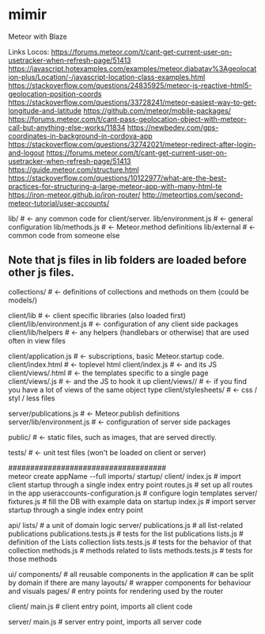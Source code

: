 # mimir
Meteor with Blaze

Links Locos: 
https://forums.meteor.com/t/cant-get-current-user-on-usetracker-when-refresh-page/51413
https://javascript.hotexamples.com/examples/meteor.djabatav%3Ageolocation-plus/Location/-/javascript-location-class-examples.html
https://stackoverflow.com/questions/24835925/meteor-js-reactive-html5-geolocation-position-coords
https://stackoverflow.com/questions/33728241/meteor-easiest-way-to-get-longitude-and-latitude
https://github.com/meteor/mobile-packages/
https://forums.meteor.com/t/cant-pass-geolocation-object-with-meteor-call-but-anything-else-works/11834
https://newbedev.com/gps-coordinates-in-background-in-cordova-app
https://stackoverflow.com/questions/32742021/meteor-redirect-after-login-and-logout
https://forums.meteor.com/t/cant-get-current-user-on-usetracker-when-refresh-page/51413
https://guide.meteor.com/structure.html
https://stackoverflow.com/questions/10122977/what-are-the-best-practices-for-structuring-a-large-meteor-app-with-many-html-te
https://iron-meteor.github.io/iron-router/
http://meteortips.com/second-meteor-tutorial/user-accounts/



lib/                       # <- any common code for client/server.
lib/environment.js         # <- general configuration
lib/methods.js             # <- Meteor.method definitions
lib/external               # <- common code from someone else
## Note that js files in lib folders are loaded before other js files.

collections/               # <- definitions of collections and methods on them (could be models/)

client/lib                 # <- client specific libraries (also loaded first)
client/lib/environment.js  # <- configuration of any client side packages
client/lib/helpers         # <- any helpers (handlebars or otherwise) that are used often in view files

client/application.js      # <- subscriptions, basic Meteor.startup code.
client/index.html          # <- toplevel html
client/index.js            # <- and its JS
client/views/<page>.html   # <- the templates specific to a single page
client/views/<page>.js     # <- and the JS to hook it up
client/views/<type>/       # <- if you find you have a lot of views of the same object type
client/stylesheets/        # <- css / styl / less files

server/publications.js     # <- Meteor.publish definitions
server/lib/environment.js  # <- configuration of server side packages

public/                    # <- static files, such as images, that are served directly.

tests/                     # <- unit test files (won't be loaded on client or server)


####################################  
 meteor create appName --full 
  imports/
  startup/
    client/
      index.js                 # import client startup through a single index entry point
      routes.js                # set up all routes in the app
      useraccounts-configuration.js # configure login templates
    server/
      fixtures.js              # fill the DB with example data on startup
      index.js                 # import server startup through a single index entry point

  api/
    lists/                     # a unit of domain logic
      server/
        publications.js        # all list-related publications
        publications.tests.js  # tests for the list publications
      lists.js                 # definition of the Lists collection
      lists.tests.js           # tests for the behavior of that collection
      methods.js               # methods related to lists
      methods.tests.js         # tests for those methods

  ui/
    components/                # all reusable components in the application
                               # can be split by domain if there are many
    layouts/                   # wrapper components for behaviour and visuals
    pages/                     # entry points for rendering used by the router

client/
  main.js                      # client entry point, imports all client code

server/
  main.js                      # server entry point, imports all server code
